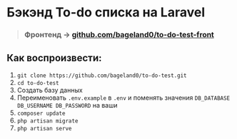 # Бэкэнд To-do списка на Laravel

> ### Фронтенд -> [github.com/bageland0/to-do-test-front](https://github.com/bageland0/to-do-test-front)

## Как воспроизвести:
1. `git clone https://github.com/bageland0/to-do-test.git`
2. `cd to-do-test`
3. Создать базу данных
4. Переименовать `.env.example` в `.env` и поменять значения `DB_DATABASE DB_USERNAME DB_PASSWORD` на ваши
5. `composer update`
6. `php artisan migrate`
7. `php artisan serve`
